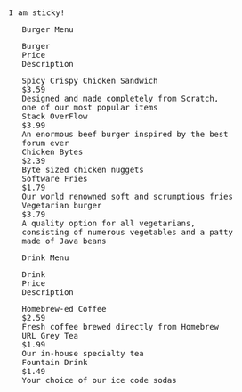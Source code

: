 <!-- ## Menu

| Burger | Price | Description |
| - | - | - |
| Spicy Crispy Chicken Sandwich | $3.59 | Designed and made completely from Scratch, one of our most popular items.|
| Stack OverFlow | $3.99 | An enormous beef burger inspired by the best forum ever. |
| Chicken Bytes | $2.39 | Byte sized chicken nuggets |
| Software Fries | $1.79 | Our world renowned soft and scrumptious fries. |
| Vegetarian burger| $3.79 | A quality option for all vegetarians, consisting of numerous vegetables and a patty made of Java beans. |

| Drink | Price | Description |
| - | - | - |
| Homebrew-ed Coffee | $2.59 | Fresh coffee brewed directly from Homebrew.  |
| URL Grey Tea | $1.99 | Our in-house specialty tea  |
| Fountain Drink | $1.00 | Your choice of our ice code sodas | -->

<html>
<head>
<style>
* {box-sizing: border-box;}
ul {list-style-type: none;}
body {font-family: Andale Mono, monospace;}

div.sticky {
  position: -webkit-sticky;
  position: sticky;
  top: 0;
  padding: 5px;
  background-color: #a7e04c;
  border: 2px solid #5d5b53;
  color: white;
}

.menu {
  padding: 70px 25px;
  width: 100%;
  background: #1a1a1a;
  text-align: center;
}

.menu ul {
  margin: 0;
  padding: 0;
}

.menu ul li {
  color: white;
  font-size: 20px;
  text-transform: uppercase;
  letter-spacing: 3px;
}

.ItemPriceDescription {
  margin: 0;
  padding: 10px 0;
  background-color: #1a1a1a;
}

.ItemPriceDescription li {
  display: inline-block;
  width: 30%;
  color: white;
  text-align: center;
}

.info {
  padding: 10px 0;
  background: #1a1a1a;
  margin: 0;
}

.info li {
  list-style-type: none;
  display: inline-block;
  width: 30%;
  text-align: center;
  margin-bottom: 5px;
  font-size:12px;
  color: white;
}

/* Add media queries for smaller screens */
@media screen and (max-width:720px) {
  .ItemPriceDescription li, .info li {width: 25.3%;}
}

@media screen and (max-width: 420px) {
  .ItemPriceDescription li, .info li {width: 25.2%;}
  .info li .active {padding: 2px;}
}

@media screen and (max-width: 290px) {
  .ItemPriceDescription li, .info li {width: 24.5%;}
}

</style>
</head>
<body>

<div class="sticky">I am sticky!</div>

<div class="menu">      
  <ul>
    <li>
       Burger Menu<br>
    </li>
  </ul>
</div>

<ul class="ItemPriceDescription">
  <li>Burger</li>
  <li>Price</li>
  <li>Description</li>
</ul>

<ul class="info">  
  <li>Spicy Crispy Chicken Sandwich</li>
  <li>$3.59</li>
  <li>Designed and made completely from Scratch, one of our most popular items</li>
  <li></li>
  <li></li>
  <li></li>
  <li>Stack OverFlow</li>
  <li>$3.99</li>
  <li>An enormous beef burger inspired by the best forum ever</li>
  <li></li>
  <li></li>
  <li></li>
  <li>Chicken Bytes</li>
  <li>$2.39</li>
  <li>Byte sized chicken nuggets</li>
  <li></li>
  <li></li>
  <li></li>
  <li>Software Fries</li>
  <li>$1.79</li>
  <li>Our world renowned soft and scrumptious fries</li>
  <li></li>
  <li></li>
  <li></li>
  <li>Vegetarian burger</li>
  <li>$3.79</li>
  <li>A quality option for all vegetarians, consisting of numerous vegetables and a patty made of Java beans</li>
</ul>

<div class="menu">      
  <ul>
    <li>
       Drink Menu<br>
    </li>
  </ul>
</div>

<ul class="ItemPriceDescription">
  <li>Drink</li>
  <li>Price</li>
  <li>Description</li>
</ul>

<ul class="info">  
  <li>Homebrew-ed Coffee</li>
  <li>$2.59</li>
  <li>Fresh coffee brewed directly from Homebrew</li>
  <li></li>
  <li></li>
  <li></li>
  <li>URL Grey Tea</li>
  <li>$1.99</li>
  <li>Our in-house specialty tea</li>
  <li></li>
  <li></li>
  <li></li>
  <li>Fountain Drink</li>
  <li>$1.49</li>
  <li>Your choice of our ice code sodas</li>
